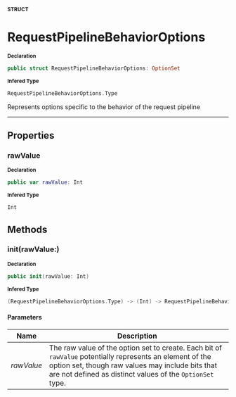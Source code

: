 <sub>**STRUCT**</sub>
# RequestPipelineBehaviorOptions

<sub>**Declaration**</sub>
```swift
public struct RequestPipelineBehaviorOptions: OptionSet
```

<sub>**Infered Type**</sub>
```swift
RequestPipelineBehaviorOptions.Type
```

Represents options specific to the behavior of the request pipeline

--------------------

## Properties
### rawValue

<sub>**Declaration**</sub>
```swift
public var rawValue: Int
```

<sub>**Infered Type**</sub>
```swift
Int
```



## Methods
### init(rawValue:)

<sub>**Declaration**</sub>
```swift
public init(rawValue: Int)
```

<sub>**Infered Type**</sub>
```swift
(RequestPipelineBehaviorOptions.Type) -> (Int) -> RequestPipelineBehaviorOptions
```



#### Parameters
| Name | Description |
| ---- | ----------- |
| *rawValue* | The raw value of the option set to create. Each bit of `rawValue` potentially represents an element of the option set, though raw values may include bits that are not defined as distinct values of the `OptionSet` type. |